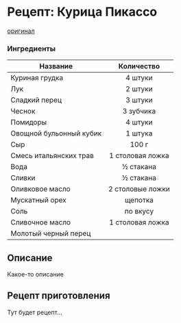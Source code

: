 # Рецепт: Курица Пикассо
[оригинал](https://eda.ru/recepty/osnovnye-blyuda/kurica-pikasso-25902)

### Ингредиенты
| Название        	| Количество    |
| -------------   	|:-------------:|
| Куриная грудка  | 4 штуки |
| Лук  | 2 штуки |
| Сладкий перец  | 3 штуки |
| Чеснок  | 3 зубчика |
| Помидоры  | 4 штуки |
| Овощной бульонный кубик  | 1 штука |
| Сыр  | 100 г |
| Смесь итальянских трав  | 1 столовая ложка |
| Вода  | ½ стакана |
| Сливки  | ½ стакана |
| Оливковое масло  | 2 столовые ложки |
| Мускатный орех  | щепотка |
| Соль  | по вкусу |
| Сливочное масло  | 1 столовая ложка |
| Молотый черный перец |  |

## Описание
Какое-то описание

## Рецепт приготовления
Тут будет рецепт...